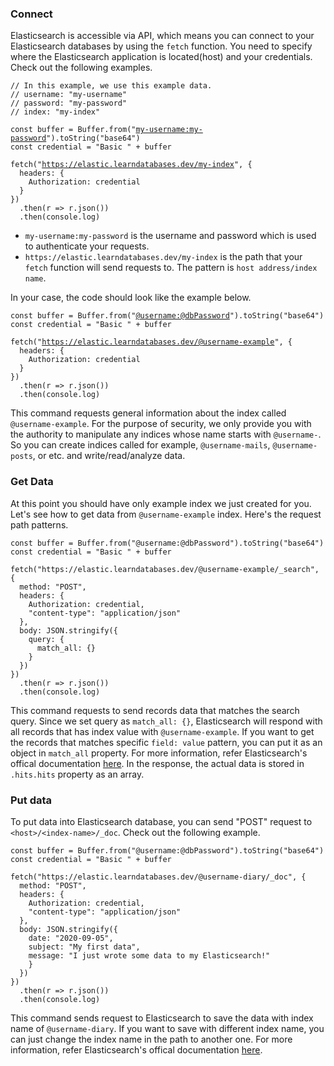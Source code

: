 
### Connect
Elasticsearch is accessible via API, which means you can connect to your Elasticsearch databases by using the `fetch` function. You need to specify where the Elasticsearch application is located(host) and your credentials. Check out the following examples.

<pre><code>// In this example, we use this example data.
// username: "my-username"
// password: "my-password"
// index: "my-index"

const buffer = Buffer.from("<u>my-username:my-password</u>").toString("base64")
const credential = "Basic " + buffer

fetch("<u>https://elastic.learndatabases.dev/my-index</u>", {
  headers: {
    Authorization: credential
  }
})
  .then(r => r.json())
  .then(console.log)
</code></pre>

* `my-username:my-password` is the username and password which is used to authenticate your requests.
* `https://elastic.learndatabases.dev/my-index` is the path that your `fetch` function will send requests to. The pattern is `host address/index name`.

In your case, the code should look like the example below.

<pre><code>const buffer = Buffer.from("<u>@username:@dbPassword</u>").toString("base64")
const credential = "Basic " + buffer

fetch("<u>https://elastic.learndatabases.dev/@username-example</u>", {
  headers: {
    Authorization: credential
  }
})
  .then(r => r.json())
  .then(console.log)
</code></pre>

This command requests general information about the index called `@username-example`. For the purpose of security, we only provide you with the authority to manipulate any indices whose name starts with `@username-`. So you can create indices called for example, `@username-mails`, `@username-posts`, or etc. and write/read/analyze data.

### Get Data
At this point you should have only example index we just created for you. Let's see how to get data from `@username-example` index. Here's the request path patterns.
```
const buffer = Buffer.from("@username:@dbPassword").toString("base64")
const credential = "Basic " + buffer

fetch("https://elastic.learndatabases.dev/@username-example/_search", {
  method: "POST",
  headers: {
    Authorization: credential,
    "content-type": "application/json"
  },
  body: JSON.stringify({
    query: {
      match_all: {}
    }
  })
})
  .then(r => r.json())
  .then(console.log)
```
This command requests to send records data that matches the search query. Since we set query as `match_all: {}`, Elasticsearch will respond with all records that has index value with `@username-example`. If you want to get the records that matches specific `field: value` pattern, you can put it as an object in `match_all` property. For more information, refer Elasticsearch's offical documentation [here](https://www.elastic.co/guide/en/elasticsearch/reference/current/search-search.html).
In the response, the actual data is stored in `.hits.hits` property as an array.

### Put data
To put data into Elasticsearch database, you can send "POST" request to `<host>/<index-name>/_doc`. Check out the following example.
```
const buffer = Buffer.from("@username:@dbPassword").toString("base64")
const credential = "Basic " + buffer

fetch("https://elastic.learndatabases.dev/@username-diary/_doc", {
  method: "POST",
  headers: {
    Authorization: credential,
    "content-type": "application/json"
  },
  body: JSON.stringify({
    date: "2020-09-05",
    subject: "My first data",
    message: "I just wrote some data to my Elasticsearch!"
    }
  })
})
  .then(r => r.json())
  .then(console.log)
```
This command sends request to Elasticsearch to save the data with index name of `@username-diary`. If you want to save with different index name, you can just change the index name in the path to another one. For more information, refer Elasticsearch's offical documentation [here](https://www.elastic.co/guide/en/elasticsearch/reference/current/docs-index_.html).
